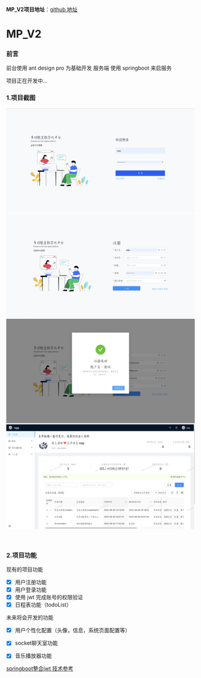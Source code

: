 **MP_V2项目地址**：[github 地址](https://github.com/SSDWGG/MP_V2.git)

# MP_V2

### 前言

前台使用 ant design pro 为基础开发
服务端 使用 springboot 来启服务

项目正在开发中...
<br/>

### 1.项目截图

![登录](V2_imgList/login.png)
![注册](V2_imgList/register.png)
![注册结果](V2_imgList/registerResult.png)
![日程表todolist](V2_imgList/todoList.png)

<br/>

### 2.项目功能

现有的项目功能
- [x] 用户注册功能
- [x] 用户登录功能
- [x] 使用 jwt 完成账号的权限验证
- [x] 日程表功能（todoList）

未来将会开发的功能
- [x] 用户个性化配置（头像，信息，系统页面配置等）
- [x] socket聊天室功能
- [x] 音乐播放器功能


[springboot整合jwt 技术参考](https://blog.csdn.net/weixin_46195957/article/details/115326648)